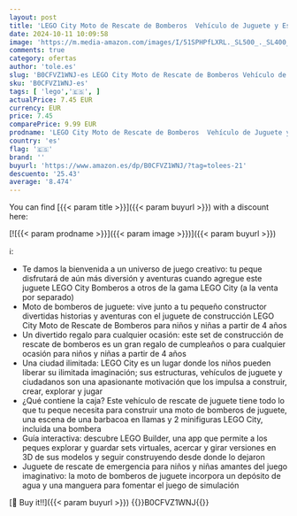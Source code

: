```yaml
---
layout: post
title: 'LEGO City Moto de Rescate de Bomberos  Vehículo de Juguete y Escena de Emergencia de Incendio  2 Minifiguras Inc. Bombera  Regalo Divertido para Niños y Niñas de 4 Años o Más  Juego Imaginativo 60410'
date: 2024-10-11 10:09:58
image: 'https://m.media-amazon.com/images/I/51SPHPfLXRL._SL500_._SL400_.jpg'
comments: true
category: ofertas
author: 'tole.es'
slug: 'B0CFVZ1WNJ-es LEGO City Moto de Rescate de Bomberos Vehículo de Juguete...'
sku: 'B0CFVZ1WNJ-es'
tags: [ 'lego','🇪🇸', ]
actualPrice: 7.45 EUR
currency: EUR
price: 7.45
comparePrice: 9.99 EUR
prodname: 'LEGO City Moto de Rescate de Bomberos  Vehículo de Juguete y Escena de Emergencia de Incendio  2 Minifiguras Inc. Bombera  Regalo Divertido para Niños y Niñas de 4 Años o Más  Juego Imaginativo 60410'
country: 'es'
flag: '🇪🇸'
brand: ''
buyurl: 'https://www.amazon.es/dp/B0CFVZ1WNJ/?tag=tolees-21'
descuento: '25.43'
average: '8.474'
---
```


You can find [{{< param title >}}]({{< param buyurl >}}) with a discount here:

[![{{< param prodname >}}]({{< param image >}})]({{< param buyurl >}})

ℹ️:

- Te damos la bienvenida a un universo de juego creativo: tu peque disfrutará de aún más diversión y aventuras cuando agregue este juguete LEGO City Bomberos a otros de la gama LEGO City (a la venta por separado)
- Moto de bomberos de juguete: vive junto a tu pequeño constructor divertidas historias y aventuras con el juguete de construcción LEGO City Moto de Rescate de Bomberos para niños y niñas a partir de 4 años
- Un divertido regalo para cualquier ocasión: este set de construcción de rescate de bomberos es un gran regalo de cumpleaños o para cualquier ocasión para niños y niñas a partir de 4 años
- Una ciudad ilimitada: LEGO City es un lugar donde los niños pueden liberar su ilimitada imaginación; sus estructuras, vehículos de juguete y ciudadanos son una apasionante motivación que los impulsa a construir, crear, explorar y jugar
- ¿Qué contiene la caja? Este vehículo de rescate de juguete tiene todo lo que tu peque necesita para construir una moto de bomberos de juguete, una escena de una barbacoa en llamas y 2 minifiguras LEGO City, incluida una bombera
- Guía interactiva: descubre LEGO Builder, una app que permite a los peques explorar y guardar sets virtuales, acercar y girar versiones en 3D de sus modelos y seguir construyendo desde donde lo dejaron
- Juguete de rescate de emergencia para niños y niñas amantes del juego imaginativo: la moto de bomberos de juguete incorpora un depósito de agua y una manguera para fomentar el juego de simulación

[🛒 Buy it!!]({{< param buyurl >}})
{{<world>}}B0CFVZ1WNJ{{</world>}}
